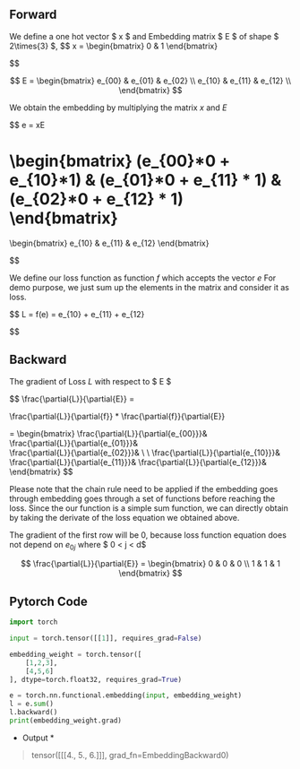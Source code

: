

## Forward

We define a one hot vector $ x $ and Embedding matrix $ E $ of shape $ 2\times{3} $, 
$$
x = 
\begin{bmatrix}
    0 & 1
\end{bmatrix}

$$



$$
E = 
\begin{bmatrix}
    e_{00}  & e_{01}  & e_{02} \\
    e_{10}  & e_{11}  & e_{12} \\
\end{bmatrix}
$$


We obtain the embedding by multiplying the matrix $x$ and $E$

$$
e = xE

\begin{bmatrix}
    (e_{00}*0 + e_{10}*1)     &    (e_{01}*0 + e_{11} * 1)    &       (e_{02}*0  + e_{12} * 1) 
\end{bmatrix}
=

\begin{bmatrix}
    e_{10} & e_{11} & e_{12}
\end{bmatrix}

$$


We define our loss function as function $f$ which accepts the vector $e$
For demo purpose, we just sum up the elements in the matrix and consider it as loss.

$$
L = f(e) = e_{10} + e_{11} +  e_{12}

$$

## Backward

The gradient of Loss $L$ with respect to $ E $ 


$$
\frac{\partial{L}}{\partial{E}} = 

\frac{\partial{L}}{\partial{f}} *  \frac{\partial{f}}{\partial{E}}  

= 
\begin{bmatrix}
    \frac{\partial{L}}{\partial{e_{00}}}&    
    \frac{\partial{L}}{\partial{e_{01}}}&     
    \frac{\partial{L}}{\partial{e_{02}}}& 
\\
\\
    \frac{\partial{L}}{\partial{e_{10}}}&
    \frac{\partial{L}}{\partial{e_{11}}}&
    \frac{\partial{L}}{\partial{e_{12}}}&
\end{bmatrix}
$$

Please note that the chain rule need to be applied if the embedding goes through embedding goes through a set of functions before reaching the loss. Since the our function is a simple sum function, we can directly obtain by taking the derivate of the loss equation we obtained above. 

The gradient of the first row will be 0, because loss function equation does not depend on $e_{0j}$ where $ 0 < j < d$


$$
\frac{\partial{L}}{\partial{E}} = 
\begin{bmatrix}
0 & 0 & 0
\\
1 & 1 & 1
\end{bmatrix}
$$


## Pytorch Code

```python
import torch

input = torch.tensor([[1]], requires_grad=False)

embedding_weight = torch.tensor([
    [1,2,3],
    [4,5,6]
], dtype=torch.float32, requires_grad=True)

e = torch.nn.functional.embedding(input, embedding_weight)
l = e.sum()
l.backward()
print(embedding_weight.grad)

```

* Output *
> tensor([[[4., 5., 6.]]], grad_fn=EmbeddingBackward0)